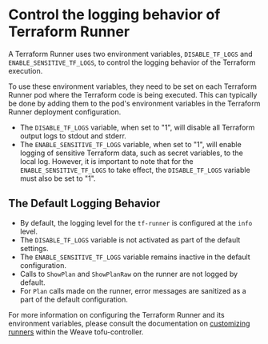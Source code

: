 # Control the logging behavior of Terraform Runner

A Terraform Runner uses two environment variables, `DISABLE_TF_LOGS` and `ENABLE_SENSITIVE_TF_LOGS`, to control the logging behavior of the Terraform execution.

To use these environment variables, they need to be set on each Terraform Runner pod where the Terraform code is being executed.
This can typically be done by adding them to the pod's environment variables in the Terraform Runner deployment configuration.

- The `DISABLE_TF_LOGS` variable, when set to "1", will disable all Terraform output logs to stdout and stderr.
- The `ENABLE_SENSITIVE_TF_LOGS` variable, when set to "1", will enable logging of sensitive Terraform data,
such as secret variables, to the local log. However, it is important to note that for the `ENABLE_SENSITIVE_TF_LOGS` to take effect,
the `DISABLE_TF_LOGS` variable must also be set to "1".

## The Default Logging Behavior
- By default, the logging level for the `tf-runner` is configured at the `info` level.
- The `DISABLE_TF_LOGS` variable is not activated as part of the default settings.
- The `ENABLE_SENSITIVE_TF_LOGS` variable remains inactive in the default configuration.
- Calls to `ShowPlan` and `ShowPlanRaw` on the runner are not logged by default.
- For `Plan` calls made on the runner, error messages are sanitized as a part of the default configuration.

For more information on configuring the Terraform Runner and its environment variables,
please consult the documentation on [customizing runners](provision-resources-with-customized-runner-pods.md) within the Weave tofu-controller.
